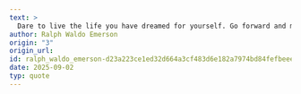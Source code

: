 ```yaml
---
text: >
  Dare to live the life you have dreamed for yourself. Go forward and make your dreams come true.
author: Ralph Waldo Emerson
origin: "3"
origin_url: 
id: ralph_waldo_emerson-d23a223ce1ed32d664a3cf483d6e182a7974bd84fefbeee412b33bd3805f6219
date: 2025-09-02
typ: quote
---
```

